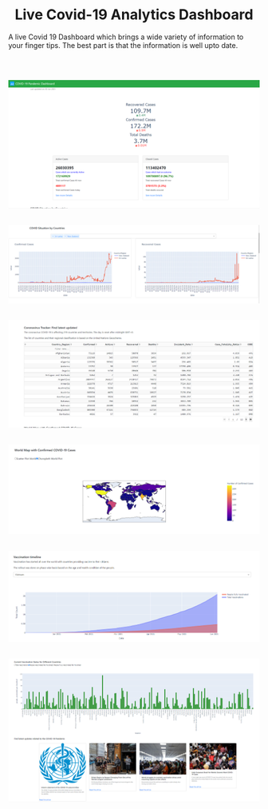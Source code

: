 <h1 style='text-align:center'>Live Covid-19 Analytics Dashboard</h1>

A live Covid 19 Dashboard which brings a wide variety of information to your finger tips. The best part is that the information is well upto date.
<br>

<br>
<img style="margin-top:30px" src="./Dashboard1.png">
<img style="margin-top:30px" src="./Dashboard2.png">
<img style="margin-top:30px" src="./Dashboard3.png">
<img style="margin-top:30px" src="./Dashboard4.png">
<img style="margin-top:30px" src="./Dashboard5.png">
<img style="margin-top:30px" src="./Dashboard6.png">
